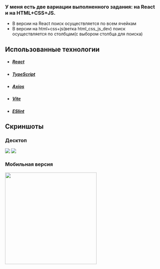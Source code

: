 ### У меня есть две вариации выполненного задания: на React и на HTML+CSS+JS. 
- В версии на React поиск осуществляется по всем ячейкам
- В версии на html+css+js(ветка html_css_js_dev) поиск осуществляется по столбцам(с выбором столбца для поиска)
## Использованные технологии
- ##### [React](https://react.dev/)
- ##### [TypeScript](https://www.typescriptlang.org/)
- ##### [Axios](https://axios-http.com/docs/intro)
- ##### [Vite](https://vitejs.dev/)
- ##### [ESlint](https://eslint.org/)


## Скриншоты
### Десктоп
<img src="https://github.com/danax7/SHIFTLAB_Front_TestTask_Autumn/assets/118988486/e3248453-9925-45f4-b137-d5f8196a3e40" >
<img src="https://github.com/danax7/SHIFTLAB_Front_TestTask_Autumn/assets/118988486/3d9d11ca-a435-43e0-b2f1-430047a1aaad" >

### Мобильная версия
   <img src="https://github.com/danax7/SHIFTLAB_Front_TestTask_Autumn/assets/118988486/11a7185d-689b-42b3-92fc-ca39209c2c9b" width="300">
